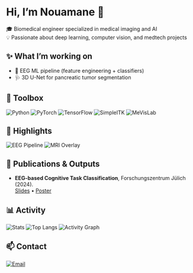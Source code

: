 # Hi, I’m Nouamane 👋

🎓 Biomedical engineer specialized in medical imaging and AI  
💡 Passionate about deep learning, computer vision, and medtech projects  
## ✨ What I’m working on
- 🧠 EEG ML pipeline (feature engineering + classifiers)
- 🩺 3D U-Net for pancreatic tumor segmentation

## 🧰 Toolbox
![Python](https://img.shields.io/badge/Python-3.11-informational?logo=python)
![PyTorch](https://img.shields.io/badge/PyTorch-red?logo=pytorch)
![TensorFlow](https://img.shields.io/badge/TensorFlow-orange?logo=tensorflow)
![SimpleITK](https://img.shields.io/badge/SimpleITK-imaging-blue)
![MeVisLab](https://img.shields.io/badge/MeVisLab-medimg-3A7CA5)
## 📸 Highlights
![EEG Pipeline](docs/eeg_pipeline.gif)
![MRI Overlay](docs/mri_overlay.png)

## 📰 Publications & Outputs
- **EEG-based Cognitive Task Classification**, Forschungszentrum Jülich (2024).  
  [Slides](#) • [Poster](#)
## 📊 Activity
![Stats](https://github-readme-stats.vercel.app/api?username=YOUR_USERNAME&show_icons=true&theme=radical)
![Top Langs](https://github-readme-stats.vercel.app/api/top-langs/?username=YOUR_USERNAME&layout=compact&langs_count=8&theme=radical)
![Activity Graph](https://github-readme-activity-graph.vercel.app/graph?username=YOUR_USERNAME&theme=react-dark)

## 📫 Contact
[![Email](https://img.shields.io/badge/Email-nouamane.an%40gmail.com-informational?logo=gmail)](mailto:nouamane.an@gmail.com)
